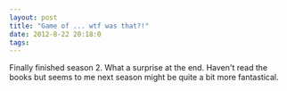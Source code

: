 ```yaml
---
layout: post
title: "Game of ... wtf was that?!"
date: 2012-8-22 20:18:0
tags: 
---
```


Finally finished season 2. What a surprise at the end. Haven't read the books but seems to me next season might be quite a bit more fantastical.

